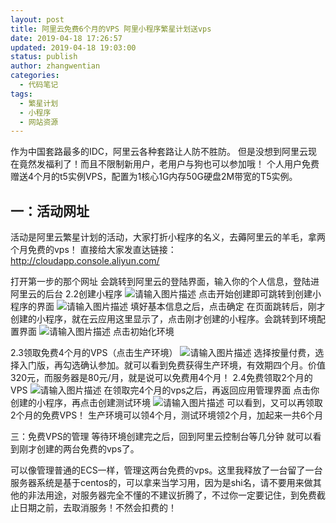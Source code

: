 ```yaml
---
layout: post
title: 阿里云免费6个月的VPS 阿里小程序繁星计划送vps
date: 2019-04-18 17:26:57
updated: 2019-04-18 19:03:00
status: publish
author: zhangwentian
categories: 
  - 代码笔记
tags: 
  - 繁星计划
  - 小程序
  - 网站资源
---
```



作为中国套路最多的IDC，阿里云各种套路让人防不胜防。
但是没想到阿里云现在竟然发福利了！而且不限制新用户，老用户与狗也可以参加哦！
个人用户免费赠送4个月的t5实例VPS，配置为1核心1G内存50G硬盘2M带宽的T5实例。

一：活动网址
------

活动是阿里云繁星计划的活动，大家打折小程序的名义，去薅阿里云的羊毛，拿两个月免费的vps！
直接给大家发直达链接：
http://cloudapp.console.aliyun.com/

打开第一步的那个网址
会跳转到阿里云的登陆界面，输入你的个人信息，登陆进阿里云的后台
2.2创建小程序
![请输入图片描述][1]
点击开始创建即可跳转到创建小程序的界面
![请输入图片描述][2]
填好基本信息之后，点击确定
在页面跳转后，刚才创建的小程序，就在云应用这里显示了，点击刚才创建的小程序。会跳转到环境配置界面
![请输入图片描述][3]
点击初始化环境

2.3领取免费4个月的VPS（点击生产环境）
![请输入图片描述][4]
选择按量付费，选择入门版，再勾选确认参加。就可以看到免费获得生产环境，有效期四个月。价值320元，而服务器是80元/月，就是说可以免费用4个月！
2.4免费领取2个月的VPS
![请输入图片描述][5]
在领取完4个月的vps之后，再返回应用管理界面
点击你创建的小程序，再点击创建测试环境
![请输入图片描述][6]
可以看到，又可以再领取2个月的免费VPS！
生产环境可以领4个月，测试环境领2个月，加起来一共6个月


三：免费VPS的管理
等待环境创建完之后，回到阿里云控制台等几分钟
就可以看到刚才创建的两台免费的vps了。

可以像管理普通的ECS一样，管理这两台免费的vps。这里我释放了一台留了一台服务器系统是基于centos的，可以拿来当学习用，因为是shi名，请不要用来做其他的非法用途，对服务器完全不懂的不建议折腾了，不过你一定要记住，到免费截止日期之前，去取消服务！不然会扣费的！


  [1]: https://xtboke.cn/usr/uploads/sina/5cd2cc752bcc2.jpg
  [2]: https://xtboke.cn/usr/uploads/sina/5cd2cc757d8e3.jpg
  [3]: https://xtboke.cn/usr/uploads/sina/5cd2cc75cee19.jpg
  [4]: https://xtboke.cn/usr/uploads/sina/5cd2cc7621bde.jpg
  [5]: https://xtboke.cn/usr/uploads/sina/5cd2cc76842d0.jpg
  [6]: https://xtboke.cn/usr/uploads/sina/5cd2cc76e174b.jpg